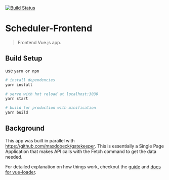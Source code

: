 [![Build Status](https://travis-ci.org/maxdobeck/scheduler-frontend.svg?branch=dev)](https://travis-ci.org/maxdobeck/scheduler-frontend)
# Scheduler-Frontend

> Frontend Vue.js app.

## Build Setup
use `yarn or npm`

``` bash
# install dependencies
yarn install

# serve with hot reload at localhost:3030
yarn start

# build for production with minification
yarn build
```

## Background
This app was built in parallel with https://github.com/maxdobeck/gatekeeper.  This is essentially a Single Page Application that makes API calls with the Fetch command to get the data needed.

For detailed explanation on how things work, checkout the [guide](http://vuejs-templates.github.io/webpack/) and [docs for vue-loader](http://vuejs.github.io/vue-loader).
